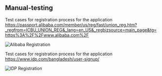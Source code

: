 ## Manual-testing

Test cases for registration process for the application https://passport.alibaba.com/member/us/reg/fast/union_reg.htm?_regfrom=ICBU_UNION_REG&_lang=en_US&_regbizsource=main_page&tg=https%3A%2F%2Fwww.alibaba.com%2F


![Alibaba Registration](https://user-images.githubusercontent.com/64628178/203467376-c40c2fab-d745-4796-b4f8-e3eff12bd14f.JPG)

Test cases for registration process for the application https://www.idp.com/bangladesh/user-signup/

![IDP Registration](https://user-images.githubusercontent.com/64628178/203467538-d4d5d942-874e-4b2b-89cd-4b3fbfa199d3.JPG)
